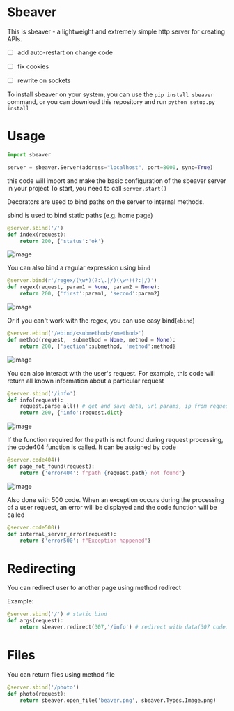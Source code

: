 # Sbeaver
This is sbeaver - a lightweight and extremely simple http server for creating APIs.
- [ ] add auto-restart on change code
- [ ] fix cookies
- [ ] rewrite on sockets


To install sbeaver on your system, you can use the `pip install sbeaver` command, or you can download this repository and run `python setup.py install`

# Usage
```python
import sbeaver

server = sbeaver.Server(address="localhost", port=8000, sync=True)
```
this code will import and make the basic configuration of the sbeaver server in your project
To start, you need to call `server.start()`

Decorators are used to bind paths on the server to internal methods.

sbind is used to bind static paths (e.g. home page)

```python
@server.sbind('/')
def index(request):
    return 200, {'status':'ok'}
```
![image](https://user-images.githubusercontent.com/77948630/159173475-1ef6f935-b6bd-437c-8f6e-e2a789510fb2.png)

You can also bind a regular expression using `bind`

```python
@server.bind(r'/regex/(\w*)(?:\.|/)(\w*)(?:|/)')
def regex(request, param1 = None, param2 = None):
    return 200, {'first':param1, 'second':param2}
```
![image](https://user-images.githubusercontent.com/77948630/159207990-e83826b3-e8d2-47f9-b0c9-1fb6e38a39a7.png)

Or if you can't work with the regex, you can use easy bind(`ebind`)

```python
@server.ebind('/ebind/<submethod>/<method>')
def method(request,  submethod = None, method = None):
    return 200, {'section':submethod, 'method':method}
```

![image](https://user-images.githubusercontent.com/77948630/159208999-4f1dbfe7-83fd-40a5-9ad6-5e8ba6d67962.png)

You can also interact with the user's request. For example, this code will return all known information about a particular request

```python
@server.sbind('/info')
def info(request):
    request.parse_all() # get and save data, url params, ip from request
    return 200, {'info':request.dict}
```
![image](https://user-images.githubusercontent.com/77948630/159173699-b5348ded-99ab-4bf1-ab14-359c728e0b0d.png)

If the function required for the path is not found during request processing, the code404 function is called. It can be assigned by code

```python
@server.code404()
def page_not_found(request):
    return {'error404': f"path {request.path} not found"}
```
![image](https://user-images.githubusercontent.com/77948630/159173717-acbb3011-c612-40c2-8d7e-d2d7ff8be650.png)

Also done with 500 code. When an exception occurs during the processing of a user request, an error will be displayed and the code function will be called

```python
@server.code500()
def internal_server_error(request):
    return {'error500': f"Exception happened"}
```

# Redirecting
You can redirect user to another page using method redirect

Example: 
```python
@server.sbind('/') # static bind
def args(request):
    return sbeaver.redirect(307,'/info') # redirect with data(307 code)
```

# Files
You can return files using method file

```python
@server.sbind('/photo')
def photo(request):
    return sbeaver.open_file('beaver.png', sbeaver.Types.Image.png)
```
